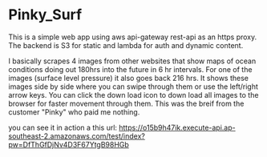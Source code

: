 # Pinky_Surf

This is a simple web app using aws api-gateway rest-api as an https proxy.  The backend is S3 for static and lambda for auth and dynamic content.

I basically scrapes 4 images from other websites that show maps of ocean conditions doing out 180hrs into the future in 6 hr intervals.  For one of the images (surface level pressure) it also goes back 216 hrs.  It shows these images side by side where you can swipe through them or use the left/right arrow keys.  You can click the down load icon to down load all images to the browser for faster movement through them.  This was the breif from the customer "Pinky" who paid me nothing.

you can see it in action a this url:
https://o15b9h47ik.execute-api.ap-southeast-2.amazonaws.com/test/index?pw=DfThGfDjNv4D3F67YtgB98HGb
